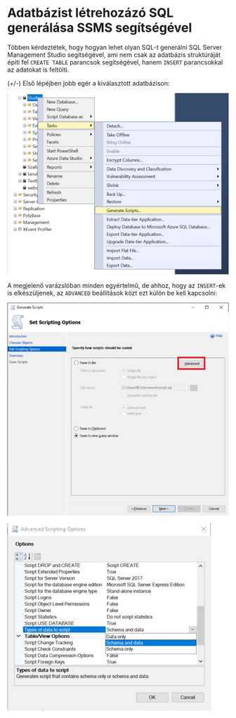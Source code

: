 # Adatbázist létrehozázó SQL generálása SSMS segítségével
Többen kérdeztétek, hogy hogyan lehet olyan SQL-t generálni SQL Server Management Studio segítségével, ami nem csak az adatbázis struktúráját építi fel `CREATE TABLE` parancsok segítségével, hanem `INSERT` parancsokkal az adatokat is feltölti. 

(+/-) Első lépéjben jobb egér a kiválasztott adatbázison:



![1619343517825.png](1619343517825.png)

A megjelenő varázslóban minden egyértelmű, de ahhoz, hogy az `INSERT`-ek is elkészüljenek, az `ADVANCED` beállítások közt ezt külön be kell kapcsolni:

![1619343711506.png](1619343711506.png)



![1619343810349.png](1619343810349.png)

